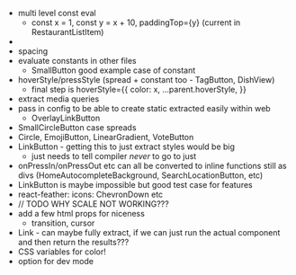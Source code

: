- multi level const eval
  - const x = 1, const y = x + 10, paddingTop={y} (current in RestaurantListItem)
- <Image />
- spacing
- evaluate constants in other files
  - SmallButton good example case of constant
- hoverStyle/pressStyle (spread + constant too - TagButton, DishView)
  - final step is hoverStyle={{ color: x, ...parent.hoverStyle, }}
- extract media queries
- pass in config to be able to create static extracted easily within web
  - OverlayLinkButton
- SmallCircleButton case spreads
- Circle, EmojiButton, LinearGradient, VoteButton
- LinkButton - getting this to just extract styles would be big
  - just needs to tell compiler _never_ to go to just <div />
- onPressIn/onPressOut etc can all be converted to inline functions still as divs (HomeAutocompleteBackground, SearchLocationButton, etc)
- LinkButton is maybe impossible but good test case for features
- react-feather: icons: ChevronDown etc
- // TODO WHY SCALE NOT WORKING???
- add a few html props for niceness
  - transition, cursor
- Link - can maybe fully extract, if we can just run the actual component and then return the results???
- CSS variables for color!
- <LinearGradient name="MySpecificGradient" /> option for dev mode
